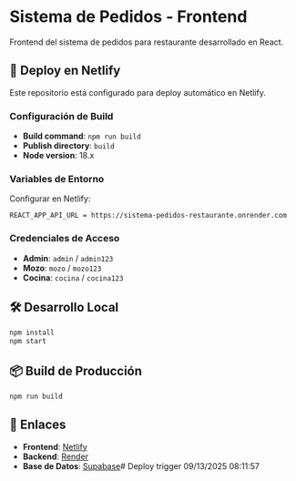 # Sistema de Pedidos - Frontend

Frontend del sistema de pedidos para restaurante desarrollado en React.

## 🚀 Deploy en Netlify

Este repositorio está configurado para deploy automático en Netlify.

### Configuración de Build

- **Build command**: `npm run build`
- **Publish directory**: `build`
- **Node version**: 18.x

### Variables de Entorno

Configurar en Netlify:

```
REACT_APP_API_URL = https://sistema-pedidos-restaurante.onrender.com
```

### Credenciales de Acceso

- **Admin**: `admin` / `admin123`
- **Mozo**: `mozo` / `mozo123`
- **Cocina**: `cocina` / `cocina123`

## 🛠️ Desarrollo Local

```bash
npm install
npm start
```

## 📦 Build de Producción

```bash
npm run build
```

## 🔗 Enlaces

- **Frontend**: [Netlify](https://vermillion-snickerdoodle-5f1291.netlify.app)
- **Backend**: [Render](https://sistema-pedidos-restaurante.onrender.com)
- **Base de Datos**: [Supabase](https://supabase.com)#   D e p l o y   t r i g g e r   0 9 / 1 3 / 2 0 2 5   0 8 : 1 1 : 5 7  
 